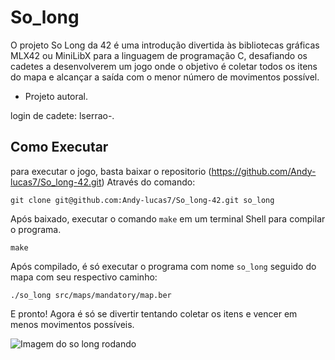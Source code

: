 # So_long
O projeto So Long da 42 é uma introdução divertida às bibliotecas gráficas MLX42 ou MiniLibX para a linguagem de programação C, desafiando os cadetes a desenvolverem um jogo onde o objetivo é coletar todos os itens do mapa e alcançar a saída com o menor número de movimentos possível.
- Projeto autoral.

login de cadete: lserrao-.

## Como Executar
para executar o jogo, basta baixar o repositorio (https://github.com/Andy-lucas7/So_long-42.git) Através do comando:
```shell
git clone git@github.com:Andy-lucas7/So_long-42.git so_long
```
Após baixado, executar o comando `make` em um terminal Shell para compilar o programa.
```shell
make
```
Após compilado, é só executar o programa com nome `so_long` seguido do mapa com seu respectivo caminho:
```shell
./so_long src/maps/mandatory/map.ber
```
E pronto! Agora é só se divertir tentando coletar os itens e vencer em menos movimentos possíveis.

![Imagem do so long rodando](https://github.com/Andy-lucas7/So_long-42/blob/main/img/so_long_img.png)
